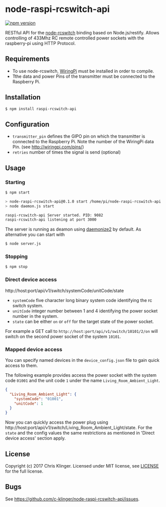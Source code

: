 node-raspi-rcswitch-api
=======================
[![npm version](https://badge.fury.io/js/raspi-rcswitch-api.svg)](https://badge.fury.io/js/raspi-rcswitch-api)

RESTful API for the [node-rcswitch](https://github.com/marvinroger/node-rcswitch) binding based on Node.js/restify.
Allows controlling of 433Mhz RC remote controlled power sockets with the raspberry-pi using HTTP Protocol.

## Requirements

* To use node-rcswitch, [WiringPi](https://projects.drogon.net/raspberry-pi/wiringpi/download-and-install/) must be installed in order to compile.
* Tthe data and power Pins of the transmitter must be connected to the Raspberry Pi.

## Installation
```bash
$ npm install raspi-rcswitch-api
```

## Configuration

* `transmitter_pin` defines the GIPO pin on which the transmitter is connected to the Raspberry Pi. Note the number of the WiringPi data Pin. (see http://wiringpi.com/pins/)
* `retries` number of times the signal is send (optional)

## Usage
### Starting
```bash
$ npm start

> node-raspi-rcswitch-api@0.1.0 start /home/pi/node-raspi-rcswitch-api
> node daemon.js start

raspi-rcswitch-api Server started. PID: 9082
raspi-rcswitch-api listening at port 3000
```

The server is running as deamon using [daemonize2](https://github.com/niegowski/node-daemonize2/) by default. As alternative you can start with
```bash
$ node server.js
```

### Stopping
```bash
$ npm stop
```

### Direct device access
http://host:port/api/v1/switch/systemCode/unitCode/state

* `systemCode` five character long binary system code identifying the rc switch system.
* `unitCode` integer number between 1 and 4 identifying the power socket number in the system.
* `state` can be either `on` or `off` for the target state of the power socket.

For example a GET call to `http://host:port/api/v1/switch/10101/2/on` will switch on the second power socket of the system `10101`.

### Mapped device access
You can specify named devices in the `device_config.json` file to gain quick access to them.

The following example provides access the power socket with the system code `01001` and the unit code `1` under the name `Living_Room_Ambient_Light`.
```json
{
  "Living_Room_Ambient_Light": {
    "systemCode": "01001",
    "unitCode": 1
  }
}
```

Now you can quickly access the power plug using http://host:port/api/v1/switch/Living_Room_Ambient_Light/state. For the `state` and the config values the same restrictions as mentioned in 'Direct device access' section apply.

## License
Copyright (c) 2017 Chris Klinger. Licensed under MIT license, see  [LICENSE](https://github.com/c-klinger/react-life-calendar/blob/master/LICENSE.md) for the full license.

## Bugs
See <https://github.com/c-klinger/node-raspi-rcswitch-api/issues>.
